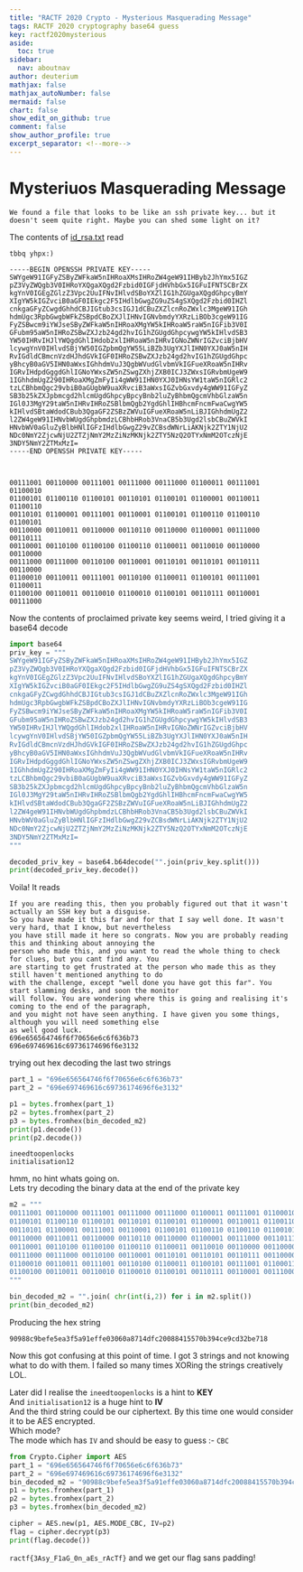 ```yaml
---
title: "RACTF 2020 Crypto - Mysterious Masquerading Message"
tags: RACTF 2020 cryptography base64 guess
key: ractf2020mysterious
aside:
  toc: true
sidebar:
  nav: aboutnav
author: deuterium
mathjax: false
mathjax_autoNumber: false
mermaid: false
chart: false
show_edit_on_github: true
comment: false
show_author_profile: true
excerpt_separator: <!--more-->
---
```


# Mysteriuos Masquerading Message

`We found a file that looks to be like an ssh private key... but it doesn't seem quite right. Maybe you can shed some light on it?`

The contents of [id_rsa.txt](id_rsa.txt) read
```
tbbq yhpx:)

-----BEGIN OPENSSH PRIVATE KEY-----
SWYgeW91IGFyZSByZWFkaW5nIHRoaXMsIHRoZW4geW91IHByb2JhYmx5IGZ
pZ3VyZWQgb3V0IHRoYXQgaXQgd2Fzbid0IGFjdHVhbGx5IGFuIFNTSCBrZX
kgYnV0IGEgZGlzZ3Vpc2UuIFNvIHlvdSBoYXZlIG1hZGUgaXQgdGhpcyBmY
XIgYW5kIGZvciB0aGF0IEkgc2F5IHdlbGwgZG9uZS4gSXQgd2Fzbid0IHZl
cnkgaGFyZCwgdGhhdCBJIGtub3csIGJ1dCBuZXZlcnRoZWxlc3MgeW91IGh
hdmUgc3RpbGwgbWFkZSBpdCBoZXJlIHNvIGNvbmdyYXRzLiBOb3cgeW91IG
FyZSBwcm9iYWJseSByZWFkaW5nIHRoaXMgYW5kIHRoaW5raW5nIGFib3V0I
GFubm95aW5nIHRoZSBwZXJzb24gd2hvIG1hZGUgdGhpcywgYW5kIHlvdSB3
YW50IHRvIHJlYWQgdGhlIHdob2xlIHRoaW5nIHRvIGNoZWNrIGZvciBjbHV
lcywgYnV0IHlvdSBjYW50IGZpbmQgYW55LiBZb3UgYXJlIHN0YXJ0aW5nIH
RvIGdldCBmcnVzdHJhdGVkIGF0IHRoZSBwZXJzb24gd2hvIG1hZGUgdGhpc
yBhcyB0aGV5IHN0aWxsIGhhdmVuJ3QgbWVudGlvbmVkIGFueXRoaW5nIHRv
IGRvIHdpdGggdGhlIGNoYWxsZW5nZSwgZXhjZXB0ICJ3ZWxsIGRvbmUgeW9
1IGhhdmUgZ290IHRoaXMgZmFyIi4gWW91IHN0YXJ0IHNsYW1taW5nIGRlc2
tzLCBhbmQgc29vbiB0aGUgbW9uaXRvciB3aWxsIGZvbGxvdy4gWW91IGFyZ
SB3b25kZXJpbmcgd2hlcmUgdGhpcyBpcyBnb2luZyBhbmQgcmVhbGlzaW5n
IGl0J3MgY29taW5nIHRvIHRoZSBlbmQgb2YgdGhlIHBhcmFncmFwaCwgYW5
kIHlvdSBtaWdodCBub3QgaGF2ZSBzZWVuIGFueXRoaW5nLiBJIGhhdmUgZ2
l2ZW4geW91IHNvbWUgdGhpbmdzLCBhbHRob3VnaCB5b3Ugd2lsbCBuZWVkI
HNvbWV0aGluZyBlbHNlIGFzIHdlbGwgZ29vZCBsdWNrLiAKNjk2ZTY1NjU2
NDc0NmY2ZjcwNjU2ZTZjNmY2MzZiNzMKNjk2ZTY5NzQ2OTYxNmM2OTczNjE
3NDY5NmY2ZTMxMzI=
-----END OPENSSH PRIVATE KEY-----



00111001 00110000 00111001 00111000 00111000 01100011 00111001 01100010
01100101 01100110 01100101 00110101 01100101 01100001 00110011 01100110
00110101 01100001 00111001 00110001 01100101 01100110 01100110 01100101
00110000 00110011 00110000 00110110 00110000 01100001 00111000 00110111
00110001 00110100 01100100 01100110 01100011 00110010 00110000 00110000
00111000 00111000 00110100 00110001 00110101 00110101 00110111 00110000
01100010 00110011 00111001 00110100 01100011 01100101 00111001 01100011
01100100 00110011 00110010 01100010 01100101 00110111 00110001 00111000
```

Now the contents of proclaimed private key seems weird, I tried giving it a base64 decode
```python
import base64
priv_key = """
SWYgeW91IGFyZSByZWFkaW5nIHRoaXMsIHRoZW4geW91IHByb2JhYmx5IGZ
pZ3VyZWQgb3V0IHRoYXQgaXQgd2Fzbid0IGFjdHVhbGx5IGFuIFNTSCBrZX
kgYnV0IGEgZGlzZ3Vpc2UuIFNvIHlvdSBoYXZlIG1hZGUgaXQgdGhpcyBmY
XIgYW5kIGZvciB0aGF0IEkgc2F5IHdlbGwgZG9uZS4gSXQgd2Fzbid0IHZl
cnkgaGFyZCwgdGhhdCBJIGtub3csIGJ1dCBuZXZlcnRoZWxlc3MgeW91IGh
hdmUgc3RpbGwgbWFkZSBpdCBoZXJlIHNvIGNvbmdyYXRzLiBOb3cgeW91IG
FyZSBwcm9iYWJseSByZWFkaW5nIHRoaXMgYW5kIHRoaW5raW5nIGFib3V0I
GFubm95aW5nIHRoZSBwZXJzb24gd2hvIG1hZGUgdGhpcywgYW5kIHlvdSB3
YW50IHRvIHJlYWQgdGhlIHdob2xlIHRoaW5nIHRvIGNoZWNrIGZvciBjbHV
lcywgYnV0IHlvdSBjYW50IGZpbmQgYW55LiBZb3UgYXJlIHN0YXJ0aW5nIH
RvIGdldCBmcnVzdHJhdGVkIGF0IHRoZSBwZXJzb24gd2hvIG1hZGUgdGhpc
yBhcyB0aGV5IHN0aWxsIGhhdmVuJ3QgbWVudGlvbmVkIGFueXRoaW5nIHRv
IGRvIHdpdGggdGhlIGNoYWxsZW5nZSwgZXhjZXB0ICJ3ZWxsIGRvbmUgeW9
1IGhhdmUgZ290IHRoaXMgZmFyIi4gWW91IHN0YXJ0IHNsYW1taW5nIGRlc2
tzLCBhbmQgc29vbiB0aGUgbW9uaXRvciB3aWxsIGZvbGxvdy4gWW91IGFyZ
SB3b25kZXJpbmcgd2hlcmUgdGhpcyBpcyBnb2luZyBhbmQgcmVhbGlzaW5n
IGl0J3MgY29taW5nIHRvIHRoZSBlbmQgb2YgdGhlIHBhcmFncmFwaCwgYW5
kIHlvdSBtaWdodCBub3QgaGF2ZSBzZWVuIGFueXRoaW5nLiBJIGhhdmUgZ2
l2ZW4geW91IHNvbWUgdGhpbmdzLCBhbHRob3VnaCB5b3Ugd2lsbCBuZWVkI
HNvbWV0aGluZyBlbHNlIGFzIHdlbGwgZ29vZCBsdWNrLiAKNjk2ZTY1NjU2
NDc0NmY2ZjcwNjU2ZTZjNmY2MzZiNzMKNjk2ZTY5NzQ2OTYxNmM2OTczNjE
3NDY5NmY2ZTMxMzI=
"""

decoded_priv_key = base64.b64decode("".join(priv_key.split()))
print(decoded_priv_key.decode())
```
Voila! It reads
```
If you are reading this, then you probably figured out that it wasn't actually an SSH key but a disguise.
So you have made it this far and for that I say well done. It wasn't very hard, that I know, but nevertheless
you have still made it here so congrats. Now you are probably reading this and thinking about annoying the
person who made this, and you want to read the whole thing to check for clues, but you cant find any. You
are starting to get frustrated at the person who made this as they still haven't mentioned anything to do
with the challenge, except "well done you have got this far". You start slamming desks, and soon the monitor
will follow. You are wondering where this is going and realising it's coming to the end of the paragraph,
and you might not have seen anything. I have given you some things, although you will need something else
as well good luck.
696e656564746f6f70656e6c6f636b73
696e697469616c69736174696f6e3132
```
trying out hex decoding the last two strings
```python
part_1 = "696e656564746f6f70656e6c6f636b73"
part_2 = "696e697469616c69736174696f6e3132"

p1 = bytes.fromhex(part_1)
p2 = bytes.fromhex(part_2)
p3 = bytes.fromhex(bin_decoded_m2)
print(p1.decode())
print(p2.decode())
```
```
ineedtoopenlocks
initialisation12
```

hmm, no hint whats going on.  
Lets try decoding the binary data at the end of the private key

```python
m2 = """
00111001 00110000 00111001 00111000 00111000 01100011 00111001 01100010
01100101 01100110 01100101 00110101 01100101 01100001 00110011 01100110
00110101 01100001 00111001 00110001 01100101 01100110 01100110 01100101
00110000 00110011 00110000 00110110 00110000 01100001 00111000 00110111
00110001 00110100 01100100 01100110 01100011 00110010 00110000 00110000
00111000 00111000 00110100 00110001 00110101 00110101 00110111 00110000
01100010 00110011 00111001 00110100 01100011 01100101 00111001 01100011
01100100 00110011 00110010 01100010 01100101 00110111 00110001 00111000
"""

bin_decoded_m2 = "".join( chr(int(i,2)) for i in m2.split())
print(bin_decoded_m2)
```
Producing the hex string
```
90988c9befe5ea3f5a91effe03060a8714dfc20088415570b394ce9cd32be718
```

Now this got confusing at this point of time. I got 3 strings and not knowing what to do with them. I failed so many times XORing the strings creatively LOL.

Later did I realise the `ineedtoopenlocks` is a hint to **KEY**  
And `initialisation12` is a huge hint to **IV**  
And the third string could be our ciphertext. By this time one would consider it to be AES encrypted.  
Which mode?  
The mode which has `IV` and should be easy to guess :- `CBC`

```python
from Crypto.Cipher import AES
part_1 = "696e656564746f6f70656e6c6f636b73"
part_2 = "696e697469616c69736174696f6e3132"
bin_decoded_m2 = "90988c9befe5ea3f5a91effe03060a8714dfc20088415570b394ce9cd32be718"
p1 = bytes.fromhex(part_1)
p2 = bytes.fromhex(part_2)
p3 = bytes.fromhex(bin_decoded_m2)

cipher = AES.new(p1, AES.MODE_CBC, IV=p2)
flag = cipher.decrypt(p3)
print(flag.decode())
```

`ractf{3Asy_F1aG_0n_aEs_rAcTf}` and we get our flag sans padding!
